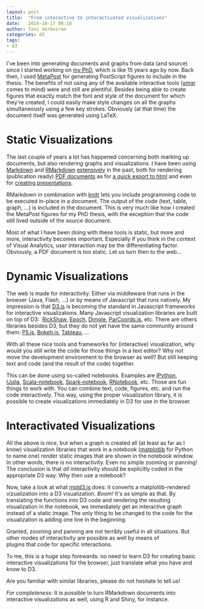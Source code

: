 ```yaml
---
layout: post
title:  "From interactive to interactivated visualizations"
date:   2014-10-17 08:10
author: Toni Verbeiren
categories: d3
tags:
- d3
---
```

I've been into generating documents and graphs from data (and source) since I started working on [my PhD](http://itf.fys.kuleuven.be/_binary/publications/phd_stat/2003_toni_verbeiren.pdf), which is like 15 years ago by now. Back then, I used [MetaPost](http://en.wikipedia.org/wiki/MetaPost) for generating PostScript figures to include in the thesis. The benefits of not using any of the available interactive tools ([xmgr](http://en.wikipedia.org/wiki/Grace_(plotting_tool)) comes to mind) were and still are plentiful. Besides being able to create figures that exactly match the font and style of the document for which they're created, I could easily make style changes on all the graphs simultaneously using a few key strokes. Obviously (at that time) the document itself was generated using LaTeX.

# Static Visualizations
The last couple of years a lot has happened concerning both marking up documents, but also rendering graphs and visualizations. I have been using [Markdown](http://daringfireball.net/projects/markdown/) and [RMarkdown](http://rmarkdown.rstudio.com/) [extensively](http://www.data-intuitive.com/2014/09/writing-workflow-and-reproducible-data-analysis/) in the past, both for rendering (publication ready) [PDF documents](http://www.data-intuitive.com/2013/10/activity-monitoring-from-smartphone-sensor-data-in-a-new-layout/) as for [a quick export to html](http://tverbeiren.github.io/ReproducibleDataAnalysis/RR.html) and even for [creating presentations](http://tverbeiren.github.io/BigDataBe-Spark/#/).

RMarkdown in combination with [knitr](http://yihui.name/knitr/) lets you include programming code to be executed in-place in a document. The output of the code (text, table, graph, ...) is included in the document. This is very much like how I created the MetaPost figures for my PhD thesis, with the exception that the code still lived outside of the source document.

Most of what I have been doing with these tools is static, but more and more, interactivity becomes important. Especially if you think in the context of Visual Analytics, user interaction may be the differentiating factor. Obviously, a PDF document is too static. Let us turn then to the web...

# Dynamic Visualizations
The web is made for interactivity. Either via middleware that runs in the browser (Java, Flash, ...) or by means of Javascript that runs natively. My impression is that [D3.js](http://d3js.org/) is becoming the standard in Javascript frameworks for interactive visualizations. Many Javascript visualization libraries are built on top of D3:  [RickShaw](http://code.shutterstock.com/rickshaw/), [Epoch](http://fastly.github.io/epoch/), [Dimple](http://dimplejs.org/), [ParCoords.js](http://syntagmatic.github.io/parallel-coordinates/), etc. There are others libraries besides D3, but they do not yet have the same community around them: [P5.js](http://p5js.org/), [Bokeh.js](https://github.com/ContinuumIO/bokehjs), [Tableau](http://www.tableausoftware.com/new-features/javascript-api), ...

With all these nice tools and frameworks for (interactive) visualization, why would you still write the code for those things in a text editor? Why not move the development environment to the browser as well? But still keeping text and code (and the result of the code) together.

This can be done using so-called notebooks. Examples are [IPython](http://ipython.org/notebook.html), [IJulia](https://github.com/JuliaLang/IJulia.jl), [Scala-notebook](https://github.com/Bridgewater/scala-notebook), [Spark-notebook](https://github.com/andypetrella/spark-notebook), [RNotebook](https://github.com/ramnathv/rNotebook), etc. Those are fun things to work with. You can combine text, code, figures, etc. and run the code interactively. This way, using the proper visualization library, it is possible to create visualizations immediately in D3 for use in the browser.

# Interactivated Visualizations
All the above is nice, but when a graph is created all (at least as far as I know) visualization libraries that work in a notebook ([matplotlib](http://matplotlib.org/) for Python to name one) render static images that are shown in the notebook window. In other words, there is no interactivity. Even no simple zooming or panning! The conclusion is that *all* interactivity should be explicitly coded in the appropriate D3 way. Why then use a notebook?

Now, take a look at what [mpld3.js](http://mpld3.github.io/) does: it converts a matplotlib-rendered vizualization into a D3 visualization. *Boom!* It's as simple as that. By translating the functions into D3 code and rendering the resulting visualization in the notebook, we immediately get an interactive graph instead of a static image. The only thing to be changed to the code for the visualization is adding one line in the beginning.

Granted, zooming and panning are not terribly useful in all situations. But other modes of interactivity are possible as well by means of plugins that code for specific interactions.

To me, this is a huge step forewards: no need to learn D3 for creating basic interactive visualizations for the browser, just translate what you have and know to D3.

Are you familiar with similar libraries, please do not hesitate to tell us!

*For completeness*: It is possible to turn RMarkdown documents into interactive visualizations as well, using R and Shiny, for instance.  
